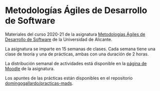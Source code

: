 # Metodologías Ágiles de Desarrollo de Software

Materiales del curso 2020-21 de la asignatura
[Metodologías Ágiles de Desarrollo de
Software](https://cvnet.cpd.ua.es/Guia-Docente/GuiaDocente/Index?wlengua=es&wcodasi=34037&scaca=2020-21) de la Universidad de Alicante.

La asignatura se imparte en 15 semanas de clases. Cada semana tiene
una clase de teoría y una de prácticas, ambas con una duración de 2
horas.

La distribución semanal de actividades está disponible en la [página
de Moodle](https://moodle2020-21.ua.es/moodle/course/view.php?id=445)
de la asignatura.

Los apuntes de las prácticas están disponibles en el repositorio [domingogallardo/practicas-mads](https://github.com/domingogallardo/practicas-mads).



